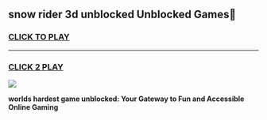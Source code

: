 
## snow rider 3d unblocked Unblocked Games👋
<h3>
<a href="https://premium.freeplayer.one?title=snow_rider_3d_unblocked&ref=16F">CLICK TO PLAY</a></h3>
<hr>

<h3>
<a href="https://premium.freeplayer.one?title=snow_rider_3d_unblocked&ref=16F">CLICK 2 PLAY</a>
  
</h3>

<a href="https://premium.freeplayer.one?title=snow_rider_3d_unblocked&ref=16F/"><img src="https://clearcache.store/games.png"></a>


**worlds hardest game unblocked: Your Gateway to Fun and Accessible Online Gaming**
